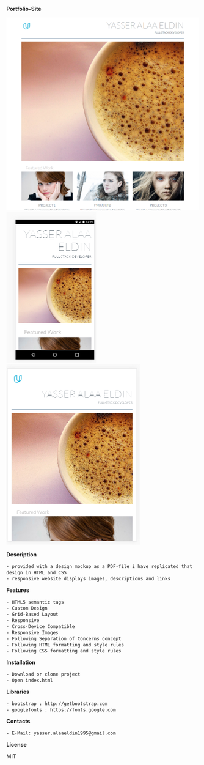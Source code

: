 **Portfolio-Site**


![ScreenShot](https://github.com/yasseralaa/Portfolio-Site/blob/master/screenshots/Portfolio%20Site(desktop).png)
![ScreenShot](https://github.com/yasseralaa/Portfolio-Site/blob/master/screenshots/resonsive%20on%20Nexus5.png)
![ScreenShot](https://github.com/yasseralaa/Portfolio-Site/blob/master/screenshots/responsive%20on%20Ipad.png)

**Description**

    - provided with a design mockup as a PDF-file i have replicated that design in HTML and CSS
    - responsive website displays images, descriptions and links


**Features**

    - HTML5 semantic tags
    - Custom Design
    - Grid-Based Layout
    - Responsive
    - Cross-Device Compatible
    - Responsive Images
    - Following Separation of Concerns concept
    - Following HTML formatting and style rules
    - Following CSS formatting and style rules
 

**Installation**

    - Download or clone project
    - Open index.html

**Libraries**

    - bootstrap : http://getbootstrap.com
    - googlefonts : https://fonts.google.com

**Contacts**

    - E-Mail: yasser.alaaeldin1995@gmail.com

**License**

MIT
